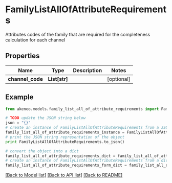 # FamilyListAllOfAttributeRequirements

Attributes codes of the family that are required for the completeness calculation for each channel

## Properties
Name | Type | Description | Notes
------------ | ------------- | ------------- | -------------
**channel_code** | **List[str]** |  | [optional] 

## Example

```python
from akeneo.models.family_list_all_of_attribute_requirements import FamilyListAllOfAttributeRequirements

# TODO update the JSON string below
json = "{}"
# create an instance of FamilyListAllOfAttributeRequirements from a JSON string
family_list_all_of_attribute_requirements_instance = FamilyListAllOfAttributeRequirements.from_json(json)
# print the JSON string representation of the object
print FamilyListAllOfAttributeRequirements.to_json()

# convert the object into a dict
family_list_all_of_attribute_requirements_dict = family_list_all_of_attribute_requirements_instance.to_dict()
# create an instance of FamilyListAllOfAttributeRequirements from a dict
family_list_all_of_attribute_requirements_form_dict = family_list_all_of_attribute_requirements.from_dict(family_list_all_of_attribute_requirements_dict)
```
[[Back to Model list]](../README.md#documentation-for-models) [[Back to API list]](../README.md#documentation-for-api-endpoints) [[Back to README]](../README.md)



